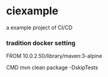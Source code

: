 # ciexample
a example project of CI/CD

### tradition docker setting

FROM 10.0.2.50/library/maven:3-alpine

CMD mvn clean package -DskipTests

